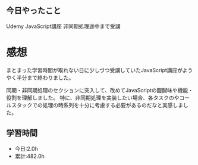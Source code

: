 ## 今日やったこと
Udemy JavaScript講座 非同期処理途中まで受講

# 感想
まとまった学習時間が取れない日に少しづつ受講していたJavaScript講座がようやく半分まで終わりました。

同期・非同期処理のセクションに突入して、改めてJavaScriptの醍醐味や機能・役割を理解しました。
特に、非同期処理を実装したい場合、各タスクのやコールスタックでの処理の時系列を十分に考慮する必要があるのだなと実感しました。

## 学習時間
- 今日:2.0h
- 累計:482.0h
